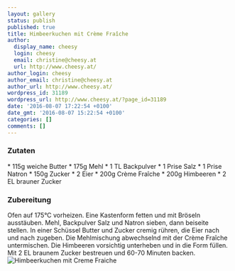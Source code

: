 ```yaml
---
layout: gallery
status: publish
published: true
title: Himbeerkuchen mit Crème Fraîche
author:
  display_name: cheesy
  login: cheesy
  email: christine@cheesy.at
  url: http://www.cheesy.at/
author_login: cheesy
author_email: christine@cheesy.at
author_url: http://www.cheesy.at/
wordpress_id: 31189
wordpress_url: http://www.cheesy.at/?page_id=31189
date: '2016-08-07 17:22:54 +0100'
date_gmt: '2016-08-07 15:22:54 +0100'
categories: []
comments: []
---
```

### Zutaten
\* 115g weiche Butter
\* 175g Mehl
\* 1 TL Backpulver
\* 1 Prise Salz
\* 1 Prise Natron
\* 150g Zucker
\* 2 Eier
\* 200g Crème Fraîche
\* 200g Himbeeren
\* 2 EL brauner Zucker
### Zubereitung
Ofen auf 175°C vorheizen. Eine Kastenform fetten und mit Bröseln ausstäuben. Mehl, Backpulver Salz und Natron sieben, dann beiseite stellen. In einer Schüssel Butter und Zucker cremig rühren, die Eier nach und nach zugeben. Die Mehlmischung abwechselnd mit der Crème Fraîche untermischen. Die Himbeeren vorsichtig unterheben und in die Form füllen. Mit 2 EL braunem Zucker bestreuen und 60-70 Minuten backen.
![Himbeerkuchen mit Creme Fraiche](http://www.cheesy.at/wp-content/uploads/Himbeerkuchen-mit-Creme-Fraiche.jpg)
